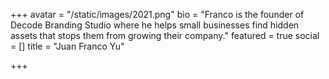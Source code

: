 +++
avatar = "/static/images/2021.png"
bio = "Franco is the founder of Decode Branding Studio where he helps small businesses find hidden assets that stops them from growing their company."
featured = true
social = []
title = "Juan Franco Yu"

+++
